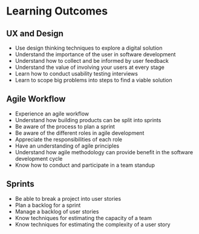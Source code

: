 # Learning Outcomes

## UX and Design

- Use design thinking techniques to explore a digital solution
- Understand the importance of the user in software development
- Understand how to collect and be informed by user feedback
- Understand the value of involving your users at every stage
- Learn how to conduct usability testing interviews
- Learn to scope big problems into steps to find a viable solution

## Agile Workflow

- Experience an agile workflow
- Understand how building products can be split into sprints
- Be aware of the process to plan a sprint
- Be aware of the different roles in agile development
- Appreciate the responsibilities of each role
- Have an understanding of agile principles
- Understand how agile methodology can provide benefit in the software development cycle
- Know how to conduct and participate in a team standup

## Sprints

- Be able to break a project into user stories
- Plan a backlog for a sprint
- Manage a backlog of user stories
- Know techniques for estimating the capacity of a team
- Know techniques for estimating the complexity of a user story
